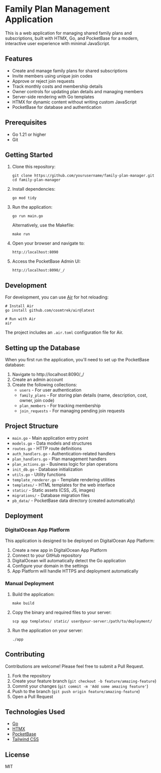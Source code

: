 # Family Plan Management Application

This is a web application for managing shared family plans and subscriptions, built with HTMX, Go, and PocketBase for a modern, interactive user experience with minimal JavaScript.

## Features

- Create and manage family plans for shared subscriptions
- Invite members using unique join codes
- Approve or reject join requests
- Track monthly costs and membership details
- Owner controls for updating plan details and managing members
- Server-side rendering with Go templates
- HTMX for dynamic content without writing custom JavaScript
- PocketBase for database and authentication

## Prerequisites

- Go 1.21 or higher
- Git

## Getting Started

1. Clone this repository:
   ```
   git clone https://github.com/yourusername/family-plan-manager.git
   cd family-plan-manager
   ```

2. Install dependencies:
   ```
   go mod tidy
   ```

3. Run the application:
   ```
   go run main.go
   ```
   
   Alternatively, use the Makefile:
   ```
   make run
   ```

4. Open your browser and navigate to:
   ```
   http://localhost:8090
   ```

5. Access the PocketBase Admin UI:
   ```
   http://localhost:8090/_/
   ```

## Development

For development, you can use [Air](https://github.com/cosmtrek/air) for hot reloading:

```
# Install Air
go install github.com/cosmtrek/air@latest

# Run with Air
air
```

The project includes an `.air.toml` configuration file for Air.

## Setting up the Database

When you first run the application, you'll need to set up the PocketBase database:

1. Navigate to http://localhost:8090/_/
2. Create an admin account
3. Create the following collections:
   - `users` - For user authentication
   - `family_plans` - For storing plan details (name, description, cost, owner, join code)
   - `plan_members` - For tracking membership
   - `join_requests` - For managing pending join requests

## Project Structure

- `main.go` - Main application entry point
- `models.go` - Data models and structures
- `routes.go` - HTTP route definitions
- `auth_handlers.go` - Authentication-related handlers
- `plan_handlers.go` - Plan management handlers
- `plan_actions.go` - Business logic for plan operations
- `init_db.go` - Database initialization
- `utils.go` - Utility functions
- `template_renderer.go` - Template rendering utilities
- `templates/` - HTML templates for the web interface
- `static/` - Static assets (CSS, JS, images)
- `migrations/` - Database migration files
- `pb_data/` - PocketBase data directory (created automatically)

## Deployment

### DigitalOcean App Platform

This application is designed to be deployed on DigitalOcean App Platform:

1. Create a new app in DigitalOcean App Platform
2. Connect to your GitHub repository
3. DigitalOcean will automatically detect the Go application
4. Configure your domain in the settings
5. App Platform will handle HTTPS and deployment automatically

### Manual Deployment

1. Build the application:
   ```
   make build
   ```

2. Copy the binary and required files to your server:
   ```
   scp app templates/ static/ user@your-server:/path/to/deployment/
   ```

3. Run the application on your server:
   ```
   ./app
   ```

## Contributing

Contributions are welcome! Please feel free to submit a Pull Request.

1. Fork the repository
2. Create your feature branch (`git checkout -b feature/amazing-feature`)
3. Commit your changes (`git commit -m 'Add some amazing feature'`)
4. Push to the branch (`git push origin feature/amazing-feature`)
5. Open a Pull Request

## Technologies Used

- [Go](https://golang.org/)
- [HTMX](https://htmx.org/)
- [PocketBase](https://pocketbase.io/)
- [Tailwind CSS](https://tailwindcss.com/)

## License

MIT 